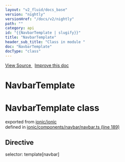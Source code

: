 ```yaml
---
layout: "v2_fluid/docs_base"
version: "nightly"
versionHref: "/docs/v2/nightly"
path: ""
category: api
id: "{{NavbarTemplate | slugify}}"
title: "NavbarTemplate"
header_sub_title: "Class in module "
doc: "NavbarTemplate"
docType: "class"
---
```




<div class="improve-docs">
  <a href='http://github.com/driftyco/ionic2/tree/master/ionic/components/navbar/navbar.ts#L188'>
    View Source
  </a>
  &nbsp;
  <a href='http://github.com/driftyco/ionic2/edit/master/ionic/components/navbar/navbar.ts#L188'>
    Improve this doc
  </a>
</div>




<h1 class="api-title">

  NavbarTemplate



</h1>







<h1 class="class export">NavbarTemplate <span class="type">class</span></h1>
<p class="module">exported from <a href='undefined'>ionic/ionic</a><br/>
defined in <a href="https://github.com/driftyco/ionic2/tree/master/ionic/components/navbar/navbar.ts#L189-L212">ionic/components/navbar/navbar.ts (line 189)</a>
</p>
<h2>Directive</h2>
  <span>selector: template[navbar]</span>





